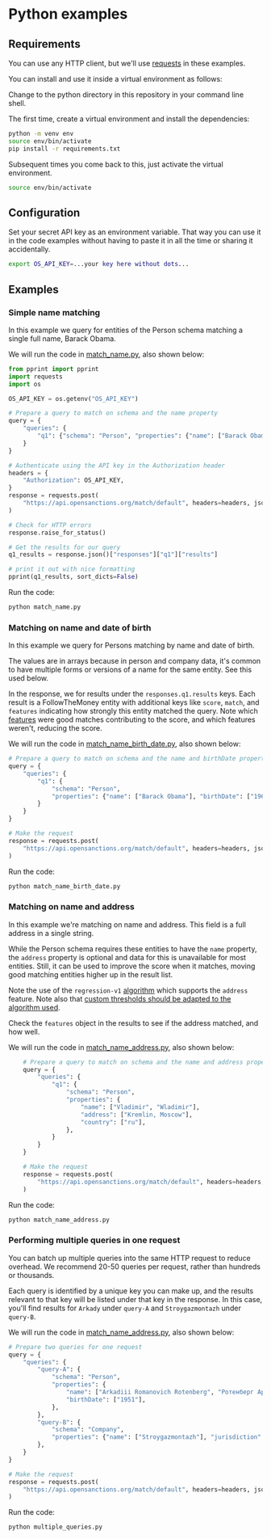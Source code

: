 # Python examples

## Requirements

You can use any HTTP client, but we'll use
[requests](https://requests.readthedocs.io/en/latest/) in these examples.

You can install and use it inside a virtual environment as follows:

Change to the python directory in this repository in your command line shell.

The first time, create a virtual environment and install the dependencies:

```bash
python -m venv env
source env/bin/activate
pip install -r requirements.txt
```

Subsequent times you come back to this, just activate the virtual environment.

```bash
source env/bin/activate
```

## Configuration

Set your secret API key as an environment variable. That way you can use it in
the code examples without having to paste it in all the time or sharing it accidentally.

```bash
export OS_API_KEY=...your key here without dots...
```


## Examples


### Simple name matching

In this example we query for entities of the Person schema matching a single full
name, Barack Obama.

We will run the code in [match_name.py](match_name.py), also shown below:

```python
from pprint import pprint
import requests
import os

OS_API_KEY = os.getenv("OS_API_KEY")

# Prepare a query to match on schema and the name property
query = {
    "queries": {
        "q1": {"schema": "Person", "properties": {"name": ["Barack Obama"]}}
    }
}

# Authenticate using the API key in the Authorization header
headers = {
    "Authorization": OS_API_KEY,
}
response = requests.post(
    "https://api.opensanctions.org/match/default", headers=headers, json=query
)

# Check for HTTP errors
response.raise_for_status()

# Get the results for our query
q1_results = response.json()["responses"]["q1"]["results"]

# print it out with nice formatting
pprint(q1_results, sort_dicts=False)
```

Run the code:

```bash
python match_name.py
```


### Matching on name and date of birth

In this example we query for Persons matching by name and date of birth.

The values are in arrays because in person and company data, it's common to have
multiple forms or versions of a name for the same entity. See this used below.

In the response, we for results under the `responses.q1.results` keys. Each result
is a FollowTheMoney entity with additional keys like `score`, `match`, and
`features` indicating how strongly this entity matched the query. Note which
[features](https://www.opensanctions.org/matcher/) were good matches contributing
to the score, and which features weren't, reducing the score.

We will run the code in [match_name_birth_date.py](match_name_birth_date.py), also shown below:

```python
# Prepare a query to match on schema and the name and birthDate properties
query = {
    "queries": {
        "q1": {
            "schema": "Person",
            "properties": {"name": ["Barack Obama"], "birthDate": ["1961-08-04"]},
        }
    }
}

# Make the request
response = requests.post(
    "https://api.opensanctions.org/match/default", headers=headers, json=query
)
```

Run the code:

```bash
python match_name_birth_date.py
```


### Matching on name and address

In this example we're matching on name and address. This field is a full address
in a single string.

While the Person schema requires these entities to have the `name` property, the
`address` property is optional and data for this is unavailable for most entities.
Still, it can be used to improve the score when it matches, moving good matching
entities higher up in the result list.

Note the use of the `regression-v1` [algorithm](https://www.opensanctions.org/matcher/#regression-v1)
which supports the `address` feature. Note also that
[custom thresholds should be adapted to the algorithm used](https://www.opensanctions.org/docs/api/scoring/).

Check the `features` object in the results to see if the address matched, and how well.

We will run the code in [match_name_address.py](match_name_address.py), also shown below:

```python
    # Prepare a query to match on schema and the name and address properties
    query = {
        "queries": {
            "q1": {
                "schema": "Person",
                "properties": {
                    "name": ["Vladimir", "Wladimir"],
                    "address": ["Kremlin, Moscow"],
                    "country": ["ru"],
                },
            }
        }
    }

    # Make the request
    response = requests.post(
        "https://api.opensanctions.org/match/default", headers=headers, json=query
    )
```

Run the code:

```bash
python match_name_address.py
```


### Performing multiple queries in one request

You can batch up multiple queries into the same HTTP request to reduce overhead.
We recommend 20-50 queries per request, rather than hundreds or thousands.

Each query is identified by a unique key you can make up, and the results relevant
to that key will be listed under that key in the response. In this case, you'll
find results for `Arkady` under `query-A` and `Stroygazmontazh` under `query-B`.

We will run the code in [match_name_address.py](multiple_queries.py), also shown below:

```python
# Prepare two queries for one request
query = {
    "queries": {
        "query-A": {
            "schema": "Person",
            "properties": {
                "name": ["Arkadiii Romanovich Rotenberg", "Ротенберг Аркадий"],
                "birthDate": ["1951"],
            },
        },
        "query-B": {
            "schema": "Company",
            "properties": {"name": ["Stroygazmontazh"], "jurisdiction": ["Russia"]},
        },
    }
}

# Make the request
response = requests.post(
    "https://api.opensanctions.org/match/default", headers=headers, json=query
)
```

Run the code:

```bash
python multiple_queries.py
```
